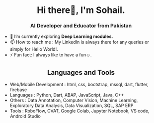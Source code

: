 <h1 align="center">Hi there👋, I'm Sohail.</h1>
<h3 align="center">AI Developer and Educator from Pakistan</h3>

- 🌱 I’m currently exploring **Deep Learning modules.**
- 📫 How to reach me : My LinkedIn is always there for any queries or simply for Hello World!.
- ⚡ Fun fact: I always like to have a fun☺️.

<h2 align="center">Languages and Tools</h2>

- Web/Mobile Development : html, css, bootstrap, mssql, dart, flutter, firebase
- Languages : Python, Dart, ABAP, JavaScript, Java, C++
- Others : Data Annotation, Computer Vision, Machine Learning, Exploratory Data Analysis, Data Visualization, SQL, SAP ERP
- Tools : RoboFlow, CVAT, Google Colab, Jupyter Notebook, VS code, Android Studio

<!--
**kazmisohail/kazmisohail** is a ✨ _special_ ✨ repository because its `README.md` (this file) appears on your GitHub profile.

Here are some ideas to get you started:

- 🔭 I’m currently working on ...
- 🌱 I’m currently learning ...
- 👯 I’m looking to collaborate on ...
- 🤔 I’m looking for help with ...
- 💬 Ask me about ...
- 📫 How to reach me: ...
- 😄 Pronouns: ...
- ⚡ Fun fact: ...



![AWS](./img/aws.svg)
![Django](./img/django.svg)
![MySQL](./img/mysql.svg)
![Linux](./img/linux.svg)
<img width=50 src="https://cdn.jsdelivr.net/gh/devicons/devicon/icons/grafana/grafana-original.svg"/>

-->
